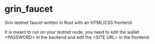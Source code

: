 # grin_faucet

Grin testnet faucet written in Rust with an HTML/CSS frontend.

It is meant to run on your testnet node, you need to edit the wallet \<PASSWORD\> in the backend and edit the \<SITE URL\> in the frontend.


